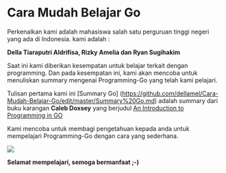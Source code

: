 # Cara Mudah Belajar Go
Perkenalkan kami adalah mahasiswa salah satu perguruan tinggi negeri yang ada di Indonesia. kami adalah :

**Della Tiaraputri Aldrifisa, Rizky Amelia dan Ryan Sugihakim**

Saat ini kami diberikan kesempatan untuk belajar terkait dengan programming. Dan pada kesempatan ini, kami akan mencoba untuk menuliskan summary mengenai Programming-Go yang telah kami pelajari.

Tulisan pertama kami ini [Summary Go] (https://github.com/dellamel/Cara-Mudah-Belajar-Go/edit/master/Summary%20Go.md) adalah summary dari buku karangan **Caleb Doxsey** yang berjudul [An Introduction to Programming in GO](http://www.golang-book.com/) 

Kami mencoba untuk membagi pengetahuan kepada anda untuk mempelajari Programming-Go dengan cara yang sederhana.

![](http://cdn2.techtalkshub.com/wp-content/uploads/2014/03/appenginegophercolor.jpg)

**Selamat mempelajari, semoga bermanfaat ;-)**
